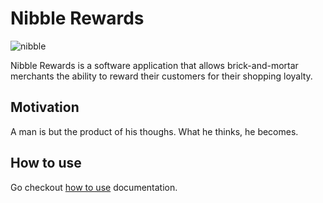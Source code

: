 # Nibble Rewards

![nibble](http://images.spacecrafted.com/width/1150?url=http%3A%2F%2F593f3c48c849f926d096-dbbb7de12f7ca6f8d47049186eaabb45.r33.cf2.rackcdn.com%2F712baa255acd4e10bd6549f130511ba8.jpg)


Nibble Rewards is a software application that allows brick-and-mortar merchants the ability to reward their customers for their shopping loyalty.

## Motivation

A man is but the product of his thoughs. What he thinks, he becomes.

## How to use
Go checkout [how to use](how_to_use.md) documentation.

